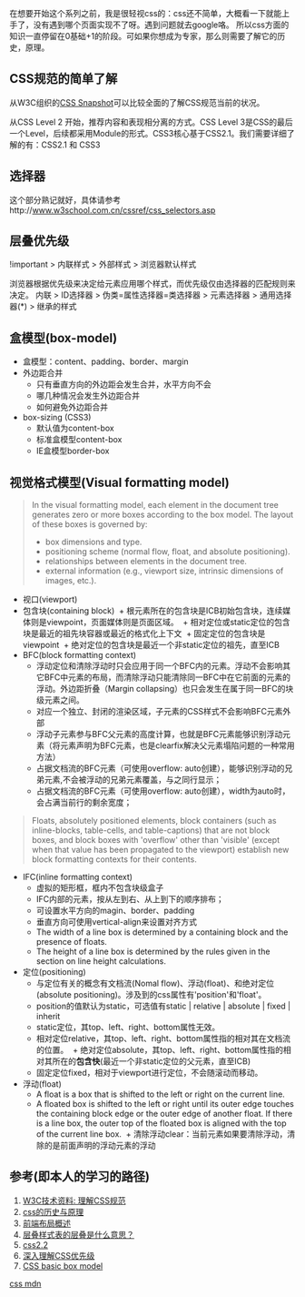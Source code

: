在想要开始这个系列之前，我是很轻视css的：css还不简单，大概看一下就能上手了，没有遇到哪个页面实现不了呀。遇到问题就去google咯。
所以css方面的知识一直停留在0基础+1的阶段。可如果你想成为专家，那么则需要了解它的历史，原理。

## CSS规范的简单了解
从W3C组织的[CSS Snapshot](https://www.w3.org/TR/CSS/)可以比较全面的了解CSS规范当前的状况。

从CSS Level 2 开始，推荐内容和表现相分离的方式。CSS Level 3是CSS的最后一个Level，后续都采用Module的形式。CSS3核心基于CSS2.1。我们需要详细了解的有：CSS2.1 和 CSS3

## 选择器
这个部分熟记就好，具体请参考http://www.w3school.com.cn/cssref/css_selectors.asp

## 层叠优先级
!important > 内联样式 > 外部样式 > 浏览器默认样式

浏览器根据优先级来决定给元素应用哪个样式，而优先级仅由选择器的匹配规则来决定。
内联 > ID选择器 > 伪类=属性选择器=类选择器 > 元素选择器 > 通用选择器(*) > 继承的样式

## 盒模型(box-model)
- 盒模型：content、padding、border、margin
- 外边距合并
  + 只有垂直方向的外边距会发生合并，水平方向不会
  + 哪几种情况会发生外边距合并
  + 如何避免外边距合并
- box-sizing (CSS3)
  + 默认值为content-box
  + 标准盒模型content-box
  + IE盒模型border-box
  
## 视觉格式模型(Visual formatting model)
> In the visual formatting model, each element in the document tree generates zero or more boxes according to the box model. The layout of these boxes is governed by:
> - box dimensions and type.
> - positioning scheme (normal flow, float, and absolute positioning).
> - relationships between elements in the document tree.
> - external information (e.g., viewport size, intrinsic dimensions of images, etc.).

- 视口(viewport)
- 包含块(containing block)
  + 根元素所在的包含块是ICB初始包含块，连续媒体则是viewpoint，页面媒体则是页面区域。
  + 相对定位或static定位的包含块是最近的祖先块容器或最近的格式化上下文
  + 固定定位的包含块是viewpoint
  + 绝对定位的包含块是最近一个非static定位的祖先，直至ICB
- BFC(block formatting context)
  + 浮动定位和清除浮动时只会应用于同一个BFC内的元素。浮动不会影响其它BFC中元素的布局，而清除浮动只能清除同一BFC中在它前面的元素的浮动。外边距折叠（Margin collapsing）也只会发生在属于同一BFC的块级元素之间。
  + 对应一个独立、封闭的渲染区域，子元素的CSS样式不会影响BFC元素外部
  + 浮动子元素参与BFC父元素的高度计算，也就是BFC元素能够识别浮动元素（将元素声明为BFC元素，也是clearfix解决父元素塌陷问题的一种常用方法）
  + 占据文档流的BFC元素（可使用overflow: auto创建），能够识别浮动的兄弟元素,不会被浮动的兄弟元素覆盖，与之同行显示；
  + 占据文档流的BFC元素（可使用overflow: auto创建），width为auto时，会占满当前行的剩余宽度；
  
> Floats, absolutely positioned elements, block containers (such as inline-blocks, table-cells, and table-captions) that are not block boxes, and block boxes with 'overflow' other than 'visible' (except when that value has been propagated to the viewport) establish new block formatting contexts for their contents.
- IFC(inline formatting context)
  + 虚拟的矩形框，框内不包含块级盒子
  + IFC内部的元素，按从左到右、从上到下的顺序排布；
  + 可设置水平方向的magin、border、padding
  + 垂直方向可使用vertical-align来设置对齐方式
  + The width of a line box is determined by a containing block and the presence of floats. 
  + The height of a line box is determined by the rules given in the section on line height calculations.
- 定位(positioning)
  + 与定位有关的概念有文档流(Nomal flow)、浮动(float)、和绝对定位(absolute positioning)。涉及到的css属性有'position'和'float'。
  + position的值默认为static，可选值有static | relative | absolute | fixed | inherit
  + static定位，其top、left、right、bottom属性无效。
  + 相对定位relative，其top、left、right、bottom属性指的相对其在文档流的位置。
  + 绝对定位absolute，其top、left、right、bottom属性指的相对其所在的**包含快**(最近一个非static定位的父元素，直至ICB)
  + 固定定位fixed，相对于viewport进行定位，不会随滚动而移动。
- 浮动(float)
  + A float is a box that is shifted to the left or right on the current line.
  + A floated box is shifted to the left or right until its outer edge touches the containing block edge or the outer edge of another float. If there is a line box, the outer top of the floated box is aligned with the top of the current line box.
  + 清除浮动clear：当前元素如果要清除浮动，清除的是前面声明的浮动元素的浮动


## 参考(即本人的学习的路径)
1. [W3C技术资料: 理解CSS规范](http://www.chinaw3c.org/archives/369/)
2. [css的历史与原理](http://www.nowamagic.net/librarys/veda/detail/192)
3. [前端布局概述](https://mp.weixin.qq.com/s/8eAfz_I5xIhh7oFRifxaFw)
4. [层叠样式表的层叠是什么意思？](https://www.zhihu.com/question/20077745)
5. [css2.2](https://www.w3.org/TR/CSS22/)
6. [深入理解CSS优先级](https://www.cnblogs.com/starof/p/4387525.html)
7. [CSS basic box model](https://www.w3.org/TR/css3-box/)

[css mdn](https://developer.mozilla.org/zh-CN/docs/Web/CSS)

